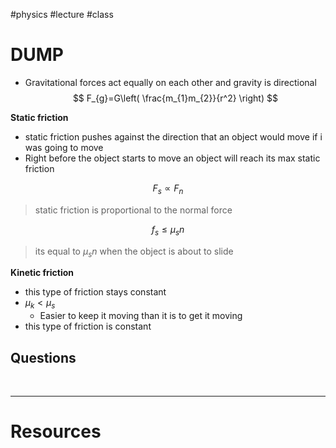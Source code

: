 #physics #lecture #class 

# DUMP
- Gravitational forces act equally on each other and gravity is directional 
$$
F_{g}=G\left( \frac{m_{1}m_{2}}{r^2} \right)
$$

**Static friction**
- static friction pushes against the direction that an object would move if i was going to move 
- Right before the object starts to move an object will reach its max static friction 

$$
F_{s} \propto F_{n}
$$
> static friction is proportional to the normal force 

$$
f_{s} \leq \mu_{s}n
$$
> its equal to $\mu_{s}n$ when the object is about to slide

**Kinetic friction** 
- this type of friction stays constant 
- $\mu_{k}<\mu_{s}$
	- Easier to keep it moving than it is to get it moving
- this type of friction is constant 
## Questions




&emsp;

---
# Resources
